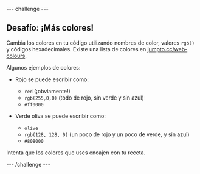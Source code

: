 --- challenge ---
## Desafío: ¡Más colores! 
Cambia los colores en tu código utilizando nombres de color, valores `rgb()` y códigos hexadecimales. Existe una lista de colores en <a href="http://jumpto.cc/web-colours" target="_blank">jumpto.cc/web-colours</a>.

Algunos ejemplos de colores:

+ Rojo se puede escribir como:
	+ `red` (¡obviamente!)
	+ `rgb(255,0,0)` (todo de rojo, sin verde y sin azul)
	+ `#ff0000`

+ Verde oliva se puede escribir como:
	+ `olive`
	+ `rgb(128, 128, 0)` (un poco de rojo y un poco de verde, y sin azul)
	+ `#808000`

Intenta que los colores que uses encajen con tu receta.



--- /challenge ---